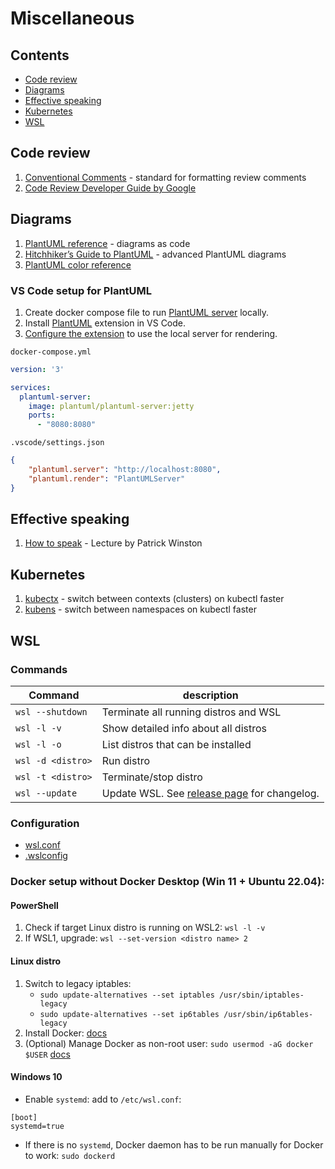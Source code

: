 # Miscellaneous

## Contents
* [Code review](#code-review)
* [Diagrams](#diagrams)
* [Effective speaking](#effective-speaking)
* [Kubernetes](#kubernetes)
* [WSL](#wsl)

## Code review
1. [Conventional Comments](https://conventionalcomments.org/) - standard for formatting review comments
1. [Code Review Developer Guide by Google](https://google.github.io/eng-practices/review/)

## Diagrams
1. [PlantUML reference](https://plantuml.com/) - diagrams as code
1. [Hitchhiker’s Guide to PlantUML](https://crashedmind.github.io/PlantUMLHitchhikersGuide/) - advanced PlantUML diagrams
1. [PlantUML color reference](https://plantuml-documentation.readthedocs.io/en/latest/formatting/color-names.html)

### VS Code setup for PlantUML
1. Create docker compose file to run [PlantUML server](https://plantuml.com/starting) locally.
2. Install [PlantUML](https://github.com/qjebbs/vscode-plantuml#readme) extension in VS Code.
3. [Configure the extension](https://github.com/qjebbs/vscode-plantuml#use-plantuml-server-as-render) to use the local server for rendering. 

`docker-compose.yml`
```yml
version: '3'

services:
  plantuml-server:
    image: plantuml/plantuml-server:jetty
    ports:
      - "8080:8080"
```
`.vscode/settings.json`
```json
{
	"plantuml.server": "http://localhost:8080",
	"plantuml.render": "PlantUMLServer"
}
```

## Effective speaking
1. [How to speak](https://www.youtube.com/watch?v=Unzc731iCUY) - Lecture by Patrick Winston

## Kubernetes
1. [kubectx](https://github.com/ahmetb/kubectx) - switch between contexts (clusters) on kubectl faster
1. [kubens](https://github.com/ahmetb/kubectx) - switch between namespaces on kubectl faster

## WSL

### Commands

| Command | description |
| ------- | ----------- |
| `wsl --shutdown` |Terminate all running distros and WSL |
| `wsl -l -v`|Show detailed info about all distros|
| `wsl -l -o`|List distros that can be installed|
| `wsl -d <distro>`|Run distro|
| `wsl -t <distro>`|Terminate/stop distro|
| `wsl --update`| Update WSL. See [release page](https://github.com/microsoft/WSL/releases) for changelog.|

### Configuration
* [wsl.conf](https://github.com/MicrosoftDocs/wsl/blob/main/WSL/wsl-config.md#wslconf)
* [.wslconfig](https://github.com/MicrosoftDocs/wsl/blob/main/WSL/wsl-config.md#wslconfig)

### Docker setup without Docker Desktop (Win 11 + Ubuntu 22.04):
#### PowerShell
1. Check if target Linux distro is running on WSL2: `wsl -l -v`
1. If WSL1, upgrade: `wsl --set-version <distro name> 2`

#### Linux distro
1. Switch to legacy iptables:
	* `sudo update-alternatives --set iptables /usr/sbin/iptables-legacy`
	* `sudo update-alternatives --set ip6tables /usr/sbin/ip6tables-legacy`
1. Install Docker: [docs](https://docs.docker.com/engine/install/ubuntu/#install-using-the-repository)
1. (Optional) Manage Docker as non-root user: `sudo usermod -aG docker $USER` [docs](https://docs.docker.com/engine/install/linux-postinstall/#manage-docker-as-a-non-root-user)

#### Windows 10
* Enable `systemd`: add to `/etc/wsl.conf`:
```
[boot]
systemd=true
```
* If there is no `systemd`, Docker daemon has to be run manually for Docker to work: `sudo dockerd`
